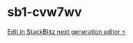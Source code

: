 # sb1-cvw7wv

[Edit in StackBlitz next generation editor ⚡️](https://stackblitz.com/~/github.com/gbsnaker/sb1-cvw7wv)